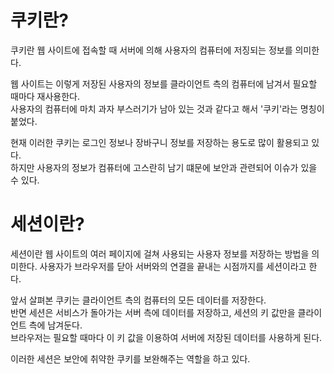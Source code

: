 # 쿠키란?

쿠키란 웹 사이트에 접속할 때 서버에 의해 사용자의 컴퓨터에 저징되는 정보를 의미한다.

웹 사이트는 이렇게 저장된 사용자의 정보를 클라이언트 측의 컴퓨터에 남겨서 필요할 때마다 재사용한다.    
사용자의 컴퓨터에 마치 과자 부스러기가 남아 있는 것과 같다고 해서 '쿠키'라는 명칭이 붙었다.

현재 이러한 쿠키는 로그인 정보나 장바구니 정보를 저장하는 용도로 많이 활용되고 있다.    
하지만 사용자의 정보가 컴퓨터에 고스란히 남기 떄문에 보안과 관련되어 이슈가 있을 수 있다.

# 세션이란?

세션이란 웹 사이트의 여러 페이지에 걸쳐 사용되는 사용자 정보를 저장하는 방법을 의미한다.
사용자가 브라우저를 닫아 서버와의 연결을 끝내는 시점까지를 세션이라고 한다.

앞서 살펴본 쿠키는 클라이언트 측의 컴퓨터의 모든 데이터를 저장한다.    
반면 세션은 서비스가 돌아가는 서버 측에 데이터를 저장하고, 세션의 키 값만을 클라이언트 측에 남겨둔다.    
브라우저는 필요할 때마다 이 키 값을 이용하여 서버에 저장된 데이터를 사용하게 된다.

이러한 세션은 보안에 취약한 쿠키를 보완해주는 역할을 하고 있다.
